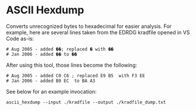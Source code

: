 # ASCII Hexdump

Converts unrecognized bytes to hexadecimal for easier analysis. For example, here are several lines taken from the EDRDG kradfile opened in VS Code as-is:

```text
# Aug 2005 - added ��; replaced � with ��
# Jan 2006 - added �� to ��
```

After using this tool, those lines become the following:

```text
# Aug 2005 - added C0 C6 ; replaced E9 B5  with F3 EE 
# Jan 2006 - added B0 EC  to BA A3 
```

See below for an example invocation:

```text
ascii_hexdump --input ./kradfile --output ./kradfile_dump.txt
```